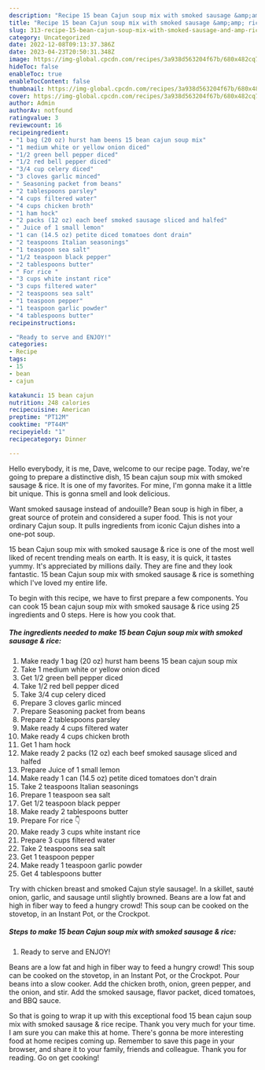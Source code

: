 ```yaml
---
description: "Recipe 15 bean Cajun soup mix with smoked sausage &amp;amp; rice yang Delicious}"
title: "Recipe 15 bean Cajun soup mix with smoked sausage &amp;amp; rice yang Delicious}"
slug: 313-recipe-15-bean-cajun-soup-mix-with-smoked-sausage-and-amp-rice-yang-delicious
category: Uncategorized
date: 2022-12-08T09:13:37.386Z
date: 2023-04-23T20:50:31.348Z
image: https://img-global.cpcdn.com/recipes/3a938d563204f67b/680x482cq70/15-bean-cajun-soup-mix-with-smoked-sausage-rice-recipe-main-photo.jpg
hideToc: false
enableToc: true
enableTocContent: false
thumbnail: https://img-global.cpcdn.com/recipes/3a938d563204f67b/680x482cq70/15-bean-cajun-soup-mix-with-smoked-sausage-rice-recipe-main-photo.jpg
cover: https://img-global.cpcdn.com/recipes/3a938d563204f67b/680x482cq70/15-bean-cajun-soup-mix-with-smoked-sausage-rice-recipe-main-photo.jpg
author: Admin
authorAv: notfound
ratingvalue: 3
reviewcount: 16
recipeingredient:
- "1 bag (20 oz) hurst ham beens 15 bean cajun soup mix"
- "1 medium white or yellow onion diced"
- "1/2 green bell pepper diced"
- "1/2 red bell pepper diced"
- "3/4 cup celery diced"
- "3 cloves garlic minced"
- " Seasoning packet from beans"
- "2 tablespoons parsley"
- "4 cups filtered water"
- "4 cups chicken broth"
- "1 ham hock"
- "2 packs (12 oz) each beef smoked sausage sliced and halfed"
- " Juice of 1 small lemon"
- "1 can (14.5 oz) petite diced tomatoes dont drain"
- "2 teaspoons Italian seasonings"
- "1 teaspoon sea salt"
- "1/2 teaspoon black pepper"
- "2 tablespoons butter"
- " For rice "
- "3 cups white instant rice"
- "3 cups filtered water"
- "2 teaspoons sea salt"
- "1 teaspoon pepper"
- "1 teaspoon garlic powder"
- "4 tablespoons butter"
recipeinstructions:

- "Ready to serve and ENJOY!"
categories:
- Recipe
tags:
- 15
- bean
- cajun

katakunci: 15 bean cajun 
nutrition: 248 calories
recipecuisine: American
preptime: "PT12M"
cooktime: "PT44M"
recipeyield: "1"
recipecategory: Dinner

---
```



Hello everybody, it is me, Dave, welcome to our recipe page. Today, we're going to prepare a distinctive dish, 15 bean cajun soup mix with smoked sausage &amp; rice. It is one of my favorites. For mine, I'm gonna make it a little bit unique. This is gonna smell and look delicious.

Want smoked sausage instead of andouille? Bean soup is high in fiber, a great source of protein and considered a super food. This is not your ordinary Cajun soup. It pulls ingredients from iconic Cajun dishes into a one-pot soup.

15 bean Cajun soup mix with smoked sausage &amp; rice is one of the most well liked of recent trending meals on earth. It is easy, it is quick, it tastes yummy. It's appreciated by millions daily. They are fine and they look fantastic. 15 bean Cajun soup mix with smoked sausage &amp; rice is something which I've loved my entire life.


To begin with this recipe, we have to first prepare a few components. You can cook 15 bean cajun soup mix with smoked sausage &amp; rice using 25 ingredients and 0 steps. Here is how you cook that.

<!--inarticleads1-->

##### The ingredients needed to make 15 bean Cajun soup mix with smoked sausage &amp; rice:

1. Make ready 1 bag (20 oz) hurst ham beens 15 bean cajun soup mix
1. Take 1 medium white or yellow onion diced
1. Get 1/2 green bell pepper diced
1. Take 1/2 red bell pepper diced
1. Take 3/4 cup celery diced
1. Prepare 3 cloves garlic minced
1. Prepare  Seasoning packet from beans
1. Prepare 2 tablespoons parsley
1. Make ready 4 cups filtered water
1. Make ready 4 cups chicken broth
1. Get 1 ham hock
1. Make ready 2 packs (12 oz) each beef smoked sausage sliced and halfed
1. Prepare  Juice of 1 small lemon
1. Make ready 1 can (14.5 oz) petite diced tomatoes don&#39;t drain
1. Take 2 teaspoons Italian seasonings
1. Prepare 1 teaspoon sea salt
1. Get 1/2 teaspoon black pepper
1. Make ready 2 tablespoons butter
1. Prepare  For rice 👇
1. Make ready 3 cups white instant rice
1. Prepare 3 cups filtered water
1. Take 2 teaspoons sea salt
1. Get 1 teaspoon pepper
1. Make ready 1 teaspoon garlic powder
1. Get 4 tablespoons butter


Try with chicken breast and smoked Cajun style sausage!. In a skillet, sauté onion, garlic, and sausage until slightly browned. Beans are a low fat and high in fiber way to feed a hungry crowd! This soup can be cooked on the stovetop, in an Instant Pot, or the Crockpot. 

<!--inarticleads2-->

##### Steps to make 15 bean Cajun soup mix with smoked sausage &amp; rice:


1. Ready to serve and ENJOY!

Beans are a low fat and high in fiber way to feed a hungry crowd! This soup can be cooked on the stovetop, in an Instant Pot, or the Crockpot. Pour beans into a slow cooker. Add the chicken broth, onion, green pepper, and the onion, and stir. Add the smoked sausage, flavor packet, diced tomatoes, and BBQ sauce. 

So that is going to wrap it up with this exceptional food 15 bean cajun soup mix with smoked sausage &amp; rice recipe. Thank you very much for your time. I am sure you can make this at home. There's gonna be more interesting food at home recipes coming up. Remember to save this page in your browser, and share it to your family, friends and colleague. Thank you for reading. Go on get cooking!
